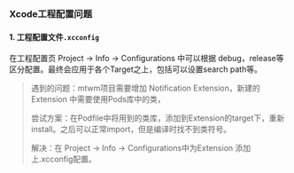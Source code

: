 ###  Xcode工程配置问题

#### 1. 工程配置文件`.xcconfig`

在工程配置页 Project -> Info -> Configurations 中可以根据 debug，release等区分配置。最终会应用于各个Target之上，包括可以设置search path等。

> 遇到的问题：mtwm项目需要增加 Notification Extension，新建的Extension 中需要使用Pods库中的类，
>
> 尝试方案：在Podfile中将用到的类库，添加到Extension的target下，重新install。之后可以正常import，但是编译时找不到类符号。
>
> 解决：在 Project -> Info -> Configurations中为Extension 添加上.xcconfig配置。

